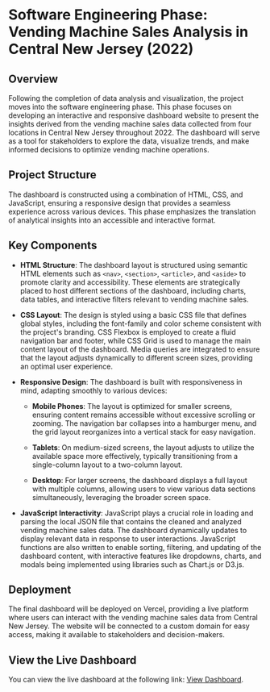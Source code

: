 # Software Engineering Phase: Vending Machine Sales Analysis in Central New Jersey (2022)
## Overview
Following the completion of data analysis and visualization, the project moves into the software engineering phase. This phase focuses on developing an interactive and responsive dashboard website to present the insights derived from the vending machine sales data collected from four locations in Central New Jersey throughout 2022. The dashboard will serve as a tool for stakeholders to explore the data, visualize trends, and make informed decisions to optimize vending machine operations.

## Project Structure
The dashboard is constructed using a combination of HTML, CSS, and JavaScript, ensuring a responsive design that provides a seamless experience across various devices. This phase emphasizes the translation of analytical insights into an accessible and interactive format.

## Key Components
- **HTML Structure**: The dashboard layout is structured using semantic HTML elements such as `<nav>`, `<section>`, `<article>`, and `<aside>` to promote clarity and accessibility. These elements are strategically placed to host different sections of the dashboard, including charts, data tables, and interactive filters relevant to vending machine sales.

- **CSS Layout**: The design is styled using a basic CSS file that defines global styles, including the font-family and color scheme consistent with the project's branding. CSS Flexbox is employed to create a fluid navigation bar and footer, while CSS Grid is used to manage the main content layout of the dashboard. Media queries are integrated to ensure that the layout adjusts dynamically to different screen sizes, providing an optimal user experience.

- **Responsive Design**: The dashboard is built with responsiveness in mind, adapting smoothly to various devices:

  - **Mobile Phones**: The layout is optimized for smaller screens, ensuring content remains accessible without excessive scrolling or zooming. The navigation bar collapses into a hamburger menu, and the grid layout reorganizes into a vertical stack for easy navigation.

  - **Tablets**: On medium-sized screens, the layout adjusts to utilize the available space more effectively, typically transitioning from a single-column layout to a two-column layout.

  - **Desktop**: For larger screens, the dashboard displays a full layout with multiple columns, allowing users to view various data sections simultaneously, leveraging the broader screen space.

- **JavaScript Interactivity**: JavaScript plays a crucial role in loading and parsing the local JSON file that contains the cleaned and analyzed vending machine sales data. The dashboard dynamically updates to display relevant data in response to user interactions. JavaScript functions are also written to enable sorting, filtering, and updating of the dashboard content, with interactive features like dropdowns, charts, and modals being implemented using libraries such as Chart.js or D3.js.

## Deployment
The final dashboard will be deployed on Vercel, providing a live platform where users can interact with the vending machine sales data from Central New Jersey. The website will be connected to a custom domain for easy access, making it available to stakeholders and decision-makers.

## View the Live Dashboard
You can view the live dashboard at the following link: [View Dashboard](https://jayapura-tim-1.vercel.app/index.html).
